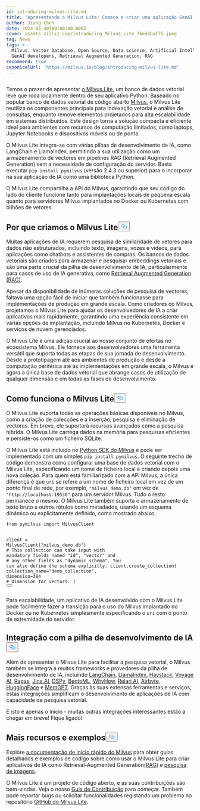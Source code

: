 ```yaml
---
id: introducing-milvus-lite.md
title: 'Apresentando o Milvus Lite: Comece a criar uma aplicação GenAI em segundos'
author: Jiang Chen
date: 2024-05-30T00:00:00.000Z
cover: assets.zilliz.com/introducing_Milvus_Lite_76ed4baf75.jpeg
tag: News
tags: >-
  Milvus, Vector Database, Open Source, Data science, Artificial Intelligence,
  GenAI developers, Retrieval Augmented Generation, RAG
recommend: true
canonicalUrl: 'https://milvus.io/blog/introducing-milvus-lite.md'
---
```

<p>
  <span class="img-wrapper">
    <img translate="no" src="https://assets.zilliz.com/2_72e444c8dc.JPG" alt="" class="doc-image" id="" />
    <span></span>
  </span>
</p>
<p>Temos o prazer de apresentar <a href="https://milvus.io/docs/milvus_lite.md">o Milvus Lite</a>, um banco de dados vetorial leve que roda localmente dentro de seu aplicativo Python. Baseado no popular banco de dados vetorial de código aberto <a href="https://milvus.io/intro">Milvus</a>, o Milvus Lite reutiliza os componentes principais para indexação vetorial e análise de consultas, enquanto remove elementos projetados para alta escalabilidade em sistemas distribuídos. Este design torna a solução compacta e eficiente ideal para ambientes com recursos de computação limitados, como laptops, Jupyter Notebooks e dispositivos móveis ou de ponta.</p>
<p>O Milvus Lite integra-se com várias pilhas de desenvolvimento de IA, como LangChain e LlamaIndex, permitindo a sua utilização como um armazenamento de vectores em pipelines RAG (Retrieval Augmented Generation) sem a necessidade de configuração do servidor. Basta executar <code translate="no">pip install pymilvus</code> (versão 2.4.3 ou superior) para o incorporar na sua aplicação de IA como uma biblioteca Python.</p>
<p>O Milvus Lite compartilha a API do Milvus, garantindo que seu código do lado do cliente funcione tanto para implantações locais de pequena escala quanto para servidores Milvus implantados no Docker ou Kubernetes com bilhões de vetores.</p>
<h2 id="Why-We-Built-Milvus-Lite" class="common-anchor-header">Por que criamos o Milvus Lite<button data-href="#Why-We-Built-Milvus-Lite" class="anchor-icon" translate="no">
      <svg translate="no"
        aria-hidden="true"
        focusable="false"
        height="20"
        version="1.1"
        viewBox="0 0 16 16"
        width="16"
      >
        <path
          fill="#0092E4"
          fill-rule="evenodd"
          d="M4 9h1v1H4c-1.5 0-3-1.69-3-3.5S2.55 3 4 3h4c1.45 0 3 1.69 3 3.5 0 1.41-.91 2.72-2 3.25V8.59c.58-.45 1-1.27 1-2.09C10 5.22 8.98 4 8 4H4c-.98 0-2 1.22-2 2.5S3 9 4 9zm9-3h-1v1h1c1 0 2 1.22 2 2.5S13.98 12 13 12H9c-.98 0-2-1.22-2-2.5 0-.83.42-1.64 1-2.09V6.25c-1.09.53-2 1.84-2 3.25C6 11.31 7.55 13 9 13h4c1.45 0 3-1.69 3-3.5S14.5 6 13 6z"
        ></path>
      </svg>
    </button></h2><p>Muitas aplicações de IA requerem pesquisa de similaridade de vetores para dados não estruturados, incluindo texto, imagens, vozes e vídeos, para aplicações como chatbots e assistentes de compras. Os bancos de dados vetoriais são criados para armazenar e pesquisar embeddings vetoriais e são uma parte crucial da pilha de desenvolvimento de IA, particularmente para casos de uso de IA generativa, como <a href="https://zilliz.com/learn/Retrieval-Augmented-Generation">Retrieval Augmented Generation (RAG)</a>.</p>
<p>Apesar da disponibilidade de inúmeras soluções de pesquisa de vectores, faltava uma opção fácil de iniciar que também funcionasse para implementações de produção em grande escala. Como criadores do Milvus, projetamos o Milvus Lite para ajudar os desenvolvedores de IA a criar aplicativos mais rapidamente, garantindo uma experiência consistente em várias opções de implantação, incluindo Milvus no Kubernetes, Docker e serviços de nuvem gerenciados.</p>
<p>O Milvus Lite é uma adição crucial ao nosso conjunto de ofertas no ecossistema Milvus. Ele fornece aos desenvolvedores uma ferramenta versátil que suporta todas as etapas de sua jornada de desenvolvimento. Desde a prototipagem até aos ambientes de produção e desde a computação periférica até às implementações em grande escala, o Milvus é agora a única base de dados vetorial que abrange casos de utilização de qualquer dimensão e em todas as fases de desenvolvimento.</p>
<h2 id="How-Milvus-Lite-Works" class="common-anchor-header">Como funciona o Milvus Lite<button data-href="#How-Milvus-Lite-Works" class="anchor-icon" translate="no">
      <svg translate="no"
        aria-hidden="true"
        focusable="false"
        height="20"
        version="1.1"
        viewBox="0 0 16 16"
        width="16"
      >
        <path
          fill="#0092E4"
          fill-rule="evenodd"
          d="M4 9h1v1H4c-1.5 0-3-1.69-3-3.5S2.55 3 4 3h4c1.45 0 3 1.69 3 3.5 0 1.41-.91 2.72-2 3.25V8.59c.58-.45 1-1.27 1-2.09C10 5.22 8.98 4 8 4H4c-.98 0-2 1.22-2 2.5S3 9 4 9zm9-3h-1v1h1c1 0 2 1.22 2 2.5S13.98 12 13 12H9c-.98 0-2-1.22-2-2.5 0-.83.42-1.64 1-2.09V6.25c-1.09.53-2 1.84-2 3.25C6 11.31 7.55 13 9 13h4c1.45 0 3-1.69 3-3.5S14.5 6 13 6z"
        ></path>
      </svg>
    </button></h2><p>O Milvus Lite suporta todas as operações básicas disponíveis no Milvus, como a criação de colecções e a inserção, pesquisa e eliminação de vectores. Em breve, ele suportará recursos avançados como a pesquisa híbrida. O Milvus Lite carrega dados na memória para pesquisas eficientes e persiste-os como um ficheiro SQLite.</p>
<p>O Milvus Lite está incluído no <a href="https://github.com/milvus-io/pymilvus">Python SDK do Milvus</a> e pode ser implementado com um simples <code translate="no">pip install pymilvus</code>. O seguinte trecho de código demonstra como configurar uma base de dados vetorial com o Milvus Lite, especificando um nome de ficheiro local e criando depois uma nova coleção. Para quem está familiarizado com a API Milvus, a única diferença é que <code translate="no">uri</code> se refere a um nome de ficheiro local em vez de um ponto final de rede, por exemplo, <code translate="no">&quot;milvus_demo.db&quot;</code> em vez de <code translate="no">&quot;http://localhost:19530&quot;</code> para um servidor Milvus. Tudo o resto permanece o mesmo. O Milvus Lite também suporta o armazenamento de texto bruto e outros rótulos como metadados, usando um esquema dinâmico ou explicitamente definido, como mostrado abaixo.</p>
<pre><code translate="no"><span class="hljs-keyword">from</span> pymilvus <span class="hljs-keyword">import</span> MilvusClient

client = MilvusClient(<span class="hljs-string">&quot;milvus_demo.db&quot;</span>)
<span class="hljs-comment"># This collection can take input with mandatory fields named &quot;id&quot;, &quot;vector&quot; and</span>
<span class="hljs-comment"># any other fields as &quot;dynamic schema&quot;. You can also define the schema explicitly.</span>
client.create_collection(
    collection_name=<span class="hljs-string">&quot;demo_collection&quot;</span>,
    dimension=<span class="hljs-number">384</span>  <span class="hljs-comment"># Dimension for vectors.</span>
)
<button class="copy-code-btn"></button></code></pre>
<p>Para escalabilidade, um aplicativo de IA desenvolvido com o Milvus Lite pode facilmente fazer a transição para o uso do Milvus implantado no Docker ou no Kubernetes simplesmente especificando o <code translate="no">uri</code> com o ponto de extremidade do servidor.</p>
<h2 id="Integration-with-AI-Development-Stack" class="common-anchor-header">Integração com a pilha de desenvolvimento de IA<button data-href="#Integration-with-AI-Development-Stack" class="anchor-icon" translate="no">
      <svg translate="no"
        aria-hidden="true"
        focusable="false"
        height="20"
        version="1.1"
        viewBox="0 0 16 16"
        width="16"
      >
        <path
          fill="#0092E4"
          fill-rule="evenodd"
          d="M4 9h1v1H4c-1.5 0-3-1.69-3-3.5S2.55 3 4 3h4c1.45 0 3 1.69 3 3.5 0 1.41-.91 2.72-2 3.25V8.59c.58-.45 1-1.27 1-2.09C10 5.22 8.98 4 8 4H4c-.98 0-2 1.22-2 2.5S3 9 4 9zm9-3h-1v1h1c1 0 2 1.22 2 2.5S13.98 12 13 12H9c-.98 0-2-1.22-2-2.5 0-.83.42-1.64 1-2.09V6.25c-1.09.53-2 1.84-2 3.25C6 11.31 7.55 13 9 13h4c1.45 0 3-1.69 3-3.5S14.5 6 13 6z"
        ></path>
      </svg>
    </button></h2><p>Além de apresentar o Milvus Lite para facilitar a pesquisa vetorial, o Milvus também se integra a muitos frameworks e provedores da pilha de desenvolvimento de IA, incluindo <a href="https://python.langchain.com/v0.2/docs/integrations/vectorstores/milvus/">LangChain</a>, <a href="https://docs.llamaindex.ai/en/stable/examples/vector_stores/MilvusIndexDemo/">LlamaIndex</a>, <a href="https://haystack.deepset.ai/integrations/milvus-document-store">Haystack</a>, <a href="https://blog.voyageai.com/2024/05/30/semantic-search-with-milvus-lite-and-voyage-ai/">Voyage AI</a>, <a href="https://milvus.io/docs/integrate_with_ragas.md">Ragas</a>, <a href="https://jina.ai/news/implementing-a-chat-history-rag-with-jina-ai-and-milvus-lite/">Jina AI</a>, <a href="https://dspy-docs.vercel.app/docs/deep-dive/retrieval_models_clients/MilvusRM">DSPy</a>, <a href="https://www.bentoml.com/blog/building-a-rag-app-with-bentocloud-and-milvus-lite">BentoML</a>, <a href="https://chiajy.medium.com/70873c7576f1">WhyHow</a>, <a href="https://blog.relari.ai/case-study-using-synthetic-data-to-benchmark-rag-systems-be324904ace1">Relari AI</a>, <a href="https://docs.airbyte.com/integrations/destinations/milvus">Airbyte</a>, <a href="https://milvus.io/docs/integrate_with_hugging-face.md">HuggingFace</a> e <a href="https://memgpt.readme.io/docs/storage#milvus">MemGPT</a>. Graças às suas extensas ferramentas e serviços, estas integrações simplificam o desenvolvimento de aplicações de IA com capacidade de pesquisa vetorial.</p>
<p>E isto é apenas o início - muitas outras integrações interessantes estão a chegar em breve! Fique ligado!</p>
<h2 id="More-Resources-and-Examples" class="common-anchor-header">Mais recursos e exemplos<button data-href="#More-Resources-and-Examples" class="anchor-icon" translate="no">
      <svg translate="no"
        aria-hidden="true"
        focusable="false"
        height="20"
        version="1.1"
        viewBox="0 0 16 16"
        width="16"
      >
        <path
          fill="#0092E4"
          fill-rule="evenodd"
          d="M4 9h1v1H4c-1.5 0-3-1.69-3-3.5S2.55 3 4 3h4c1.45 0 3 1.69 3 3.5 0 1.41-.91 2.72-2 3.25V8.59c.58-.45 1-1.27 1-2.09C10 5.22 8.98 4 8 4H4c-.98 0-2 1.22-2 2.5S3 9 4 9zm9-3h-1v1h1c1 0 2 1.22 2 2.5S13.98 12 13 12H9c-.98 0-2-1.22-2-2.5 0-.83.42-1.64 1-2.09V6.25c-1.09.53-2 1.84-2 3.25C6 11.31 7.55 13 9 13h4c1.45 0 3-1.69 3-3.5S14.5 6 13 6z"
        ></path>
      </svg>
    </button></h2><p>Explore <a href="https://milvus.io/docs/quickstart.md">a documentação de início rápido do Milvus</a> para obter guias detalhados e exemplos de código sobre como usar o Milvus Lite para criar aplicativos de IA como Retrieval-Augmented Generation<a href="https://github.com/milvus-io/bootcamp/blob/master/bootcamp/tutorials/quickstart/build_RAG_with_milvus.ipynb">(RAG</a>) e <a href="https://github.com/milvus-io/bootcamp/blob/master/bootcamp/tutorials/quickstart/image_search_with_milvus.ipynb">pesquisa de imagens</a>.</p>
<p>O Milvus Lite é um projeto de código aberto, e as suas contribuições são bem-vindas. Veja o nosso <a href="https://github.com/milvus-io/milvus-lite/blob/main/CONTRIBUTING.md">Guia de Contribuição</a> para começar. Também pode reportar bugs ou solicitar funcionalidades registando um problema no repositório <a href="https://github.com/milvus-io/milvus-lite">GitHub do Milvus Lite</a>.</p>
